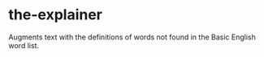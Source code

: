 # the-explainer
Augments text with the definitions of words not found in the Basic English word list.
